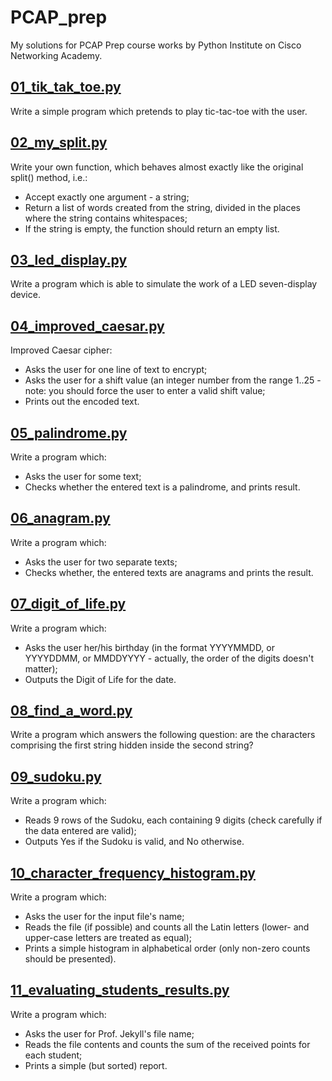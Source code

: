 # PCAP_prep
My solutions for PCAP Prep course works by Python Institute on Cisco Networking Academy.
    
## [01_tik_tak_toe.py](https://github.com/sonnong/PCAP_prep/blob/master/01_tik-tak-toe.py)
Write a simple program which pretends to play tic-tac-toe with the user.

## [02_my_split.py](https://github.com/sonnong/PCAP_prep/blob/master/02_my_split.py)
Write your own function, which behaves almost exactly like the original split() method, i.e.:
- Accept exactly one argument - a string;
- Return a list of words created from the string, divided in the places where the string contains whitespaces;
- If the string is empty, the function should return an empty list.

## [03_led_display.py](https://github.com/sonnong/PCAP_prep/blob/master/03_led_display.py)
Write a program which is able to simulate the work of a LED seven-display device.
    
## [04_improved_caesar.py](https://github.com/sonnong/PCAP_prep/blob/master/04_improved_caesar.py)
Improved Caesar cipher:
- Asks the user for one line of text to encrypt;
- Asks the user for a shift value (an integer number from the range 1..25 - note: you should force the user to enter a valid shift value;
- Prints out the encoded text.
        
## [05_palindrome.py](https://github.com/sonnong/PCAP_prep/blob/master/05_palindrome.py)
Write a program which:
- Asks the user for some text;
- Checks whether the entered text is a palindrome, and prints result.
        
## [06_anagram.py](https://github.com/sonnong/PCAP_prep/blob/master/06_anagram.py)
Write a program which:
- Asks the user for two separate texts;
- Checks whether, the entered texts are anagrams and prints the result.
    
## [07_digit_of_life.py](https://github.com/sonnong/PCAP_prep/blob/master/07_digit_of_life.py)
Write a program which:
- Asks the user her/his birthday (in the format YYYYMMDD, or YYYYDDMM, or MMDDYYYY - actually, the order of the digits doesn't matter);
- Outputs the Digit of Life for the date.
    
## [08_find_a_word.py](https://github.com/sonnong/PCAP_prep/blob/master/08_find_a_word.py)
Write a program which answers the following question: are the characters comprising the first string hidden inside the second string?

## [09_sudoku.py](https://github.com/sonnong/PCAP_prep/blob/master/09_sudoku.py)
Write a program which:
- Reads 9 rows of the Sudoku, each containing 9 digits (check carefully if the data entered are valid);
- Outputs Yes if the Sudoku is valid, and No otherwise.
    
## [10_character_frequency_histogram.py](https://github.com/sonnong/PCAP_prep/blob/master/10_character_frequency_histogram.py)
Write a program which:
- Asks the user for the input file's name;
- Reads the file (if possible) and counts all the Latin letters (lower- and upper-case letters are treated as equal);
- Prints a simple histogram in alphabetical order (only non-zero counts should be presented).
    
## [11_evaluating_students_results.py](https://github.com/sonnong/PCAP_prep/blob/master/11_evaluating_students_results.py)
Write a program which:
- Asks the user for Prof. Jekyll's file name;
- Reads the file contents and counts the sum of the received points for each student;
- Prints a simple (but sorted) report.
